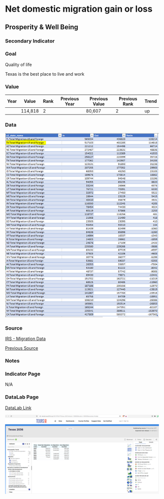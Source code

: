 # Net domestic migration gain or loss

## Prosperity & Well Being

### Secondary Indicator

### **Goal**

Quality of life

Texas is the best place to live and work

### **Value**

| Year |  Value      | Rank     | Previous Year   | Previous Value | Previous Rank | Trend | 
| ----------- | ----------- | ----------- | ----------- | ----------- | ----------- | -----------|
|             |   114,818   | 2        |             |      80,607       | 2         | up        | 

### Data

![migration](./data_migration.PNG)


### Source

[IRS - Migration Data](https://www.irs.gov/statistics/soi-tax-stats-migration-data-2018-2019)

[Previous Source](https://www.census.gov/data/tables/time-series/demo/geographic-mobility/state-to-state-migration.html)


### Notes




### Indicator Page

N/A


### DataLab Page

[DataLab Link](https://datalab.texas2036.org/USECVITN2017R/texas-2036?indicator=1000860&location=1000000&accesskey=foizdgb)

![dsd](./datalab_migration.PNG)
